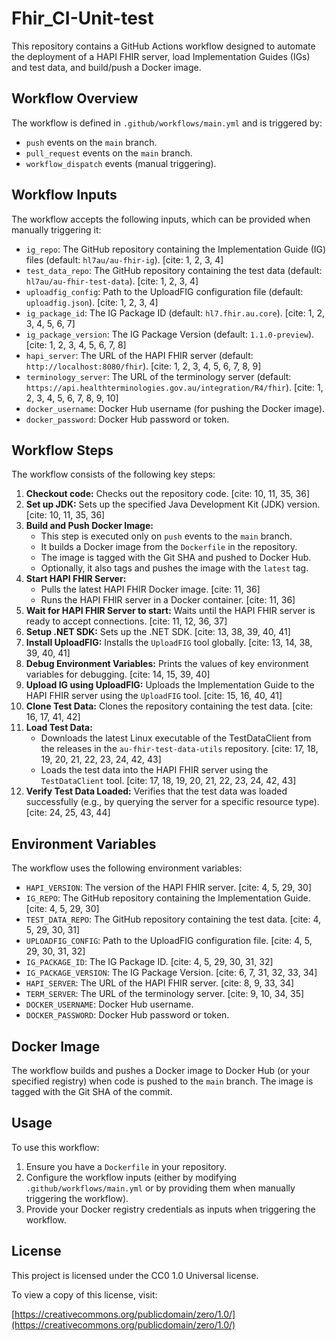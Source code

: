 #   Fhir_CI-Unit-test

This repository contains a GitHub Actions workflow designed to automate the deployment of a HAPI FHIR server, load Implementation Guides (IGs) and test data, and build/push a Docker image.

##   Workflow Overview

The workflow is defined in `.github/workflows/main.yml` and is triggered by:

* `push` events on the `main` branch.
* `pull_request` events on the `main` branch.
* `workflow_dispatch` events (manual triggering).

##   Workflow Inputs

The workflow accepts the following inputs, which can be provided when manually triggering it:

* `ig_repo`: The GitHub repository containing the Implementation Guide (IG) files (default: `hl7au/au-fhir-ig`). [cite: 1, 2, 3, 4]
* `test_data_repo`: The GitHub repository containing the test data (default: `hl7au/au-fhir-test-data`). [cite: 1, 2, 3, 4]
* `uploadfig_config`: Path to the UploadFIG configuration file (default: `uploadfig.json`). [cite: 1, 2, 3, 4]
* `ig_package_id`: The IG Package ID (default: `hl7.fhir.au.core`). [cite: 1, 2, 3, 4, 5, 6, 7]
* `ig_package_version`: The IG Package Version (default: `1.1.0-preview`). [cite: 1, 2, 3, 4, 5, 6, 7, 8]
* `hapi_server`: The URL of the HAPI FHIR server (default: `http://localhost:8080/fhir`). [cite: 1, 2, 3, 4, 5, 6, 7, 8, 9]
* `terminology_server`: The URL of the terminology server (default: `https://api.healthterminologies.gov.au/integration/R4/fhir`). [cite: 1, 2, 3, 4, 5, 6, 7, 8, 9, 10]
* `docker_username`: Docker Hub username (for pushing the Docker image).
* `docker_password`: Docker Hub password or token.

##   Workflow Steps

The workflow consists of the following key steps:

1.  **Checkout code:** Checks out the repository code. [cite: 10, 11, 35, 36]
2.  **Set up JDK:** Sets up the specified Java Development Kit (JDK) version. [cite: 10, 11, 35, 36]
3.  **Build and Push Docker Image:**
    * This step is executed only on `push` events to the `main` branch.
    * It builds a Docker image from the `Dockerfile` in the repository.
    * The image is tagged with the Git SHA and pushed to Docker Hub.
    * Optionally, it also tags and pushes the image with the `latest` tag.
4.  **Start HAPI FHIR Server:**
    * Pulls the latest HAPI FHIR Docker image. [cite: 11, 36]
    * Runs the HAPI FHIR server in a Docker container. [cite: 11, 36]
5.  **Wait for HAPI FHIR Server to start:** Waits until the HAPI FHIR server is ready to accept connections. [cite: 11, 12, 36, 37]
6.  **Setup .NET SDK:** Sets up the .NET SDK. [cite: 13, 38, 39, 40, 41]
7.  **Install UploadFIG:** Installs the `UploadFIG` tool globally. [cite: 13, 14, 38, 39, 40, 41]
8.  **Debug Environment Variables:** Prints the values of key environment variables for debugging. [cite: 14, 15, 39, 40]
9.  **Upload IG using UploadFIG:** Uploads the Implementation Guide to the HAPI FHIR server using the `UploadFIG` tool. [cite: 15, 16, 40, 41]
10. **Clone Test Data:** Clones the repository containing the test data. [cite: 16, 17, 41, 42]
11. **Load Test Data:**
    * Downloads the latest Linux executable of the TestDataClient from the releases in the `au-fhir-test-data-utils` repository. [cite: 17, 18, 19, 20, 21, 22, 23, 24, 42, 43]
    * Loads the test data into the HAPI FHIR server using the `TestDataClient` tool. [cite: 17, 18, 19, 20, 21, 22, 23, 24, 42, 43]
12. **Verify Test Data Loaded:** Verifies that the test data was loaded successfully (e.g., by querying the server for a specific resource type). [cite: 24, 25, 43, 44]

##   Environment Variables

The workflow uses the following environment variables:

* `HAPI_VERSION`: The version of the HAPI FHIR server. [cite: 4, 5, 29, 30]
* `IG_REPO`: The GitHub repository containing the Implementation Guide. [cite: 4, 5, 29, 30]
* `TEST_DATA_REPO`: The GitHub repository containing the test data. [cite: 4, 5, 29, 30, 31]
* `UPLOADFIG_CONFIG`: Path to the UploadFIG configuration file. [cite: 4, 5, 29, 30, 31, 32]
* `IG_PACKAGE_ID`: The IG Package ID. [cite: 4, 5, 29, 30, 31, 32]
* `IG_PACKAGE_VERSION`: The IG Package Version. [cite: 6, 7, 31, 32, 33, 34]
* `HAPI_SERVER`: The URL of the HAPI FHIR server. [cite: 8, 9, 33, 34]
* `TERM_SERVER`: The URL of the terminology server. [cite: 9, 10, 34, 35]
* `DOCKER_USERNAME`: Docker Hub username.
* `DOCKER_PASSWORD`: Docker Hub password or token.

##   Docker Image

The workflow builds and pushes a Docker image to Docker Hub (or your specified registry) when code is pushed to the `main` branch. The image is tagged with the Git SHA of the commit.

##   Usage

To use this workflow:

1.  Ensure you have a `Dockerfile` in your repository.
2.  Configure the workflow inputs (either by modifying `.github/workflows/main.yml` or by providing them when manually triggering the workflow).
3.  Provide your Docker registry credentials as inputs when triggering the workflow.

##   License

This project is licensed under the CC0 1.0 Universal license.

To view a copy of this license, visit:

[https://creativecommons.org/publicdomain/zero/1.0/](https://creativecommons.org/publicdomain/zero/1.0/)
